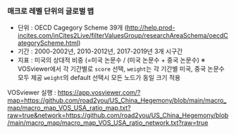### 매크로 레벨 단위의 글로벌 맵 
 - 단위 : OECD Cagegory Scheme 39개 (http://help.prod-incites.com/inCites2Live/filterValuesGroup/researchAreaSchema/oecdCategoryScheme.html)
 - 기간 : 2000-2002년, 2010-2012년, 2017-2019년 3개 시구간
 - 지표 : 미국의 상대적 비중 (=미국 논문수 / (미국 논문수 + 중국 논문수)
         ※ VOSviewer에서 각 기간별로 `score` 선택, `weight`는 각 기간별 미국, 중국 논문수 모두 제공
           `weight`의 default 선택시 모든 노드가 동일 크기 적용

VOSviewer 실행 :
https://app.vosviewer.com/?map=https://github.com/road2you/US_China_Hegemony/blob/main/macro_map/macro_map_VOS_USA_ratio_map.txt?raw=true&network=https://github.com/road2you/US_China_Hegemony/blob/main/macro_map/macro_map_VOS_USA_ratio_network.txt?raw=true
